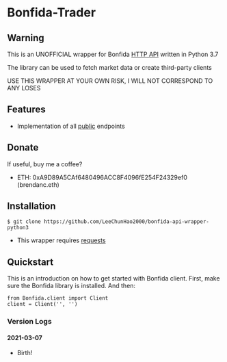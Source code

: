 # Bonfida-Trader

## Warning

This is an UNOFFICIAL wrapper for Bonfida [HTTP API](https://docs.bonfida.com/) written in Python 3.7

The library can be used to fetch market data or create third-party clients

USE THIS WRAPPER AT YOUR OWN RISK, I WILL NOT CORRESPOND TO ANY LOSES

## Features

- Implementation of all [public](#) endpoints

## Donate

If useful, buy me a coffee?

- ETH: 0xA9D89A5CAf6480496ACC8F4096fE254F24329ef0 (brendanc.eth)

## Installation

    $ git clone https://github.com/LeeChunHao2000/bonfida-api-wrapper-python3

 - This wrapper requires [requests](https://github.com/psf/requests)

 ## Quickstart

This is an introduction on how to get started with Bonfida client. First, make sure the Bonfida library is installed.
And then:

    from Bonfida.client import Client
    client = Client('', '')

### Version Logs
#### 2021-03-07

 - Birth!